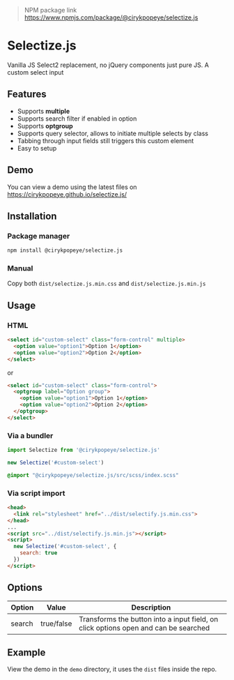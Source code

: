 > NPM package link https://www.npmjs.com/package/@cirykpopeye/selectize.js

# Selectize.js
Vanilla JS Select2 replacement, no jQuery components just pure JS.
A custom select input

## Features
- Supports **multiple**
- Supports search filter if enabled in option
- Supports **optgroup**
- Supports query selector, allows to initiate multiple selects by class
- Tabbing through input fields still triggers this custom element
- Easy to setup

## Demo
You can view a demo using the latest files on https://cirykpopeye.github.io/selectize.js/

## Installation
### Package manager
```bash
npm install @cirykpopeye/selectize.js
```
### Manual
Copy both `dist/selectize.js.min.css` and `dist/selectize.js.min.js`

## Usage
### HTML
```html
<select id="custom-select" class="form-control" multiple>
  <option value="option1">Option 1</option>
  <option value="option2">Option 2</option>
</select>
```
or
```html
<select id="custom-select" class="form-control">
  <optgroup label="Option group">
    <option value="option1">Option 1</option>
    <option value="option2">Option 2</option>
  </optgroup>
</select>
```
### Via a bundler
```js
import Selectize from '@cirykpopeye/selectize.js'

new Selectize('#custom-select')
```
```scss
@import "@cirykpopeye/selectize.js/src/scss/index.scss"
```

### Via script import

```html
<head>
  <link rel="stylesheet" href="../dist/selectify.js.min.css">
</head>
...
<script src="../dist/selectify.js.min.js"></script>
<script>
  new Selectize('#custom-select', {
    search: true
  })
</script>
```

## Options
| Option | Value | Description |
| ------ | ----- | ----------- |
| search | true/false | Transforms the button into a input field, on click options open and can be searched |

## Example
View the demo in the `demo` directory, it uses the `dist` files inside the repo.
